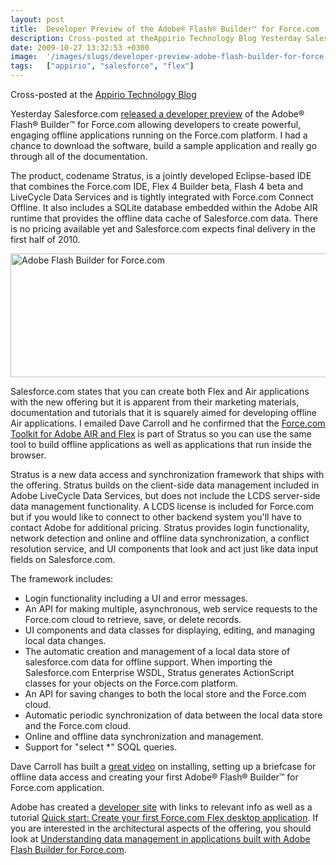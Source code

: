 ```yaml
---
layout: post
title:  Developer Preview of the Adobe® Flash® Builder™ for Force.com
description: Cross-posted at theAppirio Technology Blog Yesterday Salesforce.com released a developer preview of the Adobe® Flash® Builder™ for Force.com allowing developers to create powerful, engaging offline applications running on the Force.com platform. I had a chance to download the software, build a sample application and really go through all of the documentation. The product, codename Stratus, is a jointly developed Eclipse-based IDE that combines the Force.com IDE, Flex 4 Builder beta, Flash 4 beta
date: 2009-10-27 13:32:53 +0300
image:  '/images/slugs/developer-preview-adobe-flash-builder-for-force.jpg'
tags:   ["appirio", "salesforce", "flex"]
---
```

<p>Cross-posted at the <a href="http://techblog.appirio.com/2009/10/developer-preview-of-adobe-flash.html" target="_blank">Appirio Technology Blog</a></p>
<p>Yesterday Salesforce.com <a href="http://developer.force.com/flashbuilder">released a developer preview</a> of the Adobe® Flash® Builder™ for Force.com allowing developers to create powerful, engaging offline applications running on the Force.com platform. I had a chance to download the software, build a sample application and really go through all of the documentation.</p>
<p>The product, codename Stratus, is a jointly developed Eclipse-based IDE that combines the Force.com IDE, Flex 4 Builder beta, Flash 4 beta and LiveCycle Data Services and is tightly integrated with Force.com Connect Offline. It also includes a SQLite database embedded within the Adobe AIR runtime that provides the offline data cache of Salesforce.com data. There is no pricing available yet and Salesforce.com expects final delivery in the first half of 2010.</p>
<p><a href="http://res.cloudinary.com/blog-jeffdouglas-com/image/upload/v1400399474/fig01_poc8ro.jpg"><img class="alignnone size-full wp-image-1548" title="Adobe Flash Builder for Force.com" src="http://res.cloudinary.com/blog-jeffdouglas-com/image/upload/v1400399474/fig01_poc8ro.jpg" alt="Adobe Flash Builder for Force.com" width="544" height="198" /></a></p>
<p>Salesforce.com states that you can create both Flex and Air applications with the new offering but it is apparent from their marketing materials, documentation and tutorials that it is squarely aimed for developing offline Air applications. I emailed Dave Carroll and he confirmed that the <a href="http://developer.force.com/flextoolkit">Force.com Toolkit for Adobe AIR and Flex</a> is part of Stratus so you can use the same tool to build offline applications as well as applications that run inside the browser.</p>
<p>Stratus is a new data access and synchronization framework that ships with the offering. Stratus builds on the client-side data management included in Adobe LiveCycle Data Services, but does not include the LCDS server-side data management functionality. A LCDS license is included for Force.com but if you would like to connect to other backend system you'll have to contact Adobe for additional pricing. Stratus provides login functionality, network detection and online and offline data synchronization, a conflict resolution service, and UI components that look and act just like data input fields on Salesforce.com.</p>
<p>The framework includes:</p>
<ul>
	<li>Login functionality including a UI and error messages.</li>
	<li>An API for making multiple, asynchronous, web service requests to the Force.com cloud to retrieve, save, or delete records.</li>
	<li>UI components and data classes for displaying, editing, and managing local data changes.</li>
	<li>The automatic creation and management of a local data store of salesforce.com data for offline support. When importing the Salesforce.com Enterprise WSDL, Stratus generates ActionScript classes for your objects on the Force.com platform.</li>
	<li>An API for saving changes to both the local store and the Force.com cloud.</li>
	<li>Automatic periodic synchronization of data between the local data store and the Force.com cloud.</li>
	<li>Online and offline data synchronization and management.</li>
	<li>Support for "select *" SOQL queries.</li>
</ul>
Dave Carroll has built a <a href="http://wiki.developerforce.com/index.php/Video_building_flash_builder_app">great video</a> on installing, setting up a briefcase for offline data access and creating your first Adobe® Flash® Builder™ for Force.com application.
<p>Adobe has created a <a href="http://www.adobe.com/devnet/salesforce/">developer site</a> with links to relevant info as well as a tutorial <a href="http://www.adobe.com/devnet/salesforce/articles/salesforce_desktop_quickstart.html">Quick start: Create your first Force.com Flex desktop application</a>. If you are interested in the architectural aspects of the offering, you should look at <a href="http://www.adobe.com/devnet/salesforce/articles/salesforce_architecture_overview.html">Understanding data management in applications built with Adobe Flash Builder for Force.com</a>.</p>

